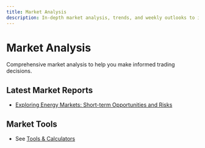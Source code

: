 ```yaml
---
title: Market Analysis
description: In-depth market analysis, trends, and weekly outlooks to inform your trades.
---
```


# Market Analysis

Comprehensive market analysis to help you make informed trading decisions.

## Latest Market Reports

- [Exploring Energy Markets: Short-term Opportunities and Risks](/market-analysis/exploring-energy-markets)

## Market Tools

- See [Tools & Calculators](/useful-links/#tools--calculators)
